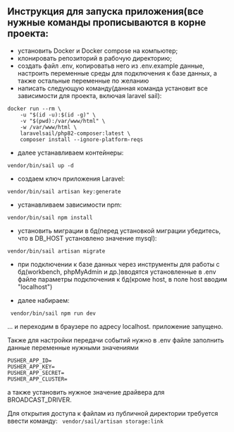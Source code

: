 ## Инструкция для запуска приложения(все нужные команды прописываются в корне проекта:

- установить Docker и Docker compose на компьютер;
- клонировать репозиторий в рабочую директорию;
- создать файл .env, копироватьв него из .env.example данные, настроить переменные среды для подключения к базе данных, а также остальные переменные по желанию
- написать следующую команду(данная команда установит все зависимости для проекта, включая laravel sail):
  
```
docker run --rm \
    -u "$(id -u):$(id -g)" \
    -v "$(pwd):/var/www/html" \
    -w /var/www/html \
    laravelsail/php82-composer:latest \
    composer install --ignore-platform-reqs

```

- далее устанавливаем контейнеры:
```
vendor/bin/sail up -d
```

- создаем ключ приложения Laravel:
```
vendor/bin/sail artisan key:generate
```

- устанавливаем зависимости npm:
```
vendor/bin/sail npm install
```

- установить миграции в бд(перед установкой миграции убедитесь, что в DB_HOST установлено значение mysql):
```
vendor/bin/sail artisan migrate
```

- при подключении к базе данных через инструменты для работы с бд(workbench, phpMyAdmin и др.)вводятся установленные в .env файле параметры подключения к бд(кроме host, в поле host вводим "localhost")

- далее набираем:
```
 vendor/bin/sail npm run dev
```
... и переходим в браузере по адресу localhost.
приложение запущено.

Также для настройки передачи событий нужно в .env файле заполнить данные переменные нужными значениями
```
PUSHER_APP_ID=
PUSHER_APP_KEY=
PUSHER_APP_SECRET=
PUSHER_APP_CLUSTER=
```

а также установить нужное значение драйвера для BROADCAST_DRIVER.

Для открытия доступа к файлам из публичной директории требуется ввести команду:
``` vendor/sail/artisan storage:link```

